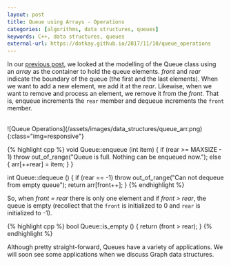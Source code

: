 ```yaml
---
layout: post
title: Queue using Arrays - Operations
categories: [algorithms, data structures, queues]
keywords: C++, data structures, queues
external-url: https://dotkay.github.io/2017/11/10/queue_operations
---
```


In our [previous post](https://dotkay.github.io/2017/11/09/queues), we looked at the modelling of the Queue class using an _array_ as the container to hold the queue elements. _front_ and _rear_ indicate the boundary of the queue (the first and the last elements). When we want to add a new element, we add it at the _rear_. Likewise, when we want to remove and process an element, we remove it from the _front_. That is, enqueue increments the `rear` member and dequeue increments the `front` member.

<br>
![Queue Operations](/assets/images/data_structures/queue_arr.png){:class="img=responsive"}

{% highlight cpp %}
void Queue::enqueue (int item) {
  if (rear >= MAXSIZE - 1)
    throw out_of_range("Queue is full. Nothing can be enqueued now.");
  else {
    arr[++rear] = item;
  }
}

int Queue::dequeue () {
  if (rear == -1)
    throw out_of_range("Can not dequeue from empty queue");
  return arr[front++];
}
{% endhighlight %}

So, when _front = rear_ there is only one element and if _front > rear_, the queue is empty (recollect that the `front` is initialized to 0 and `rear` is initialized to -1).

{% highlight cpp %}
bool Queue::is_empty () {
  return (front > rear);
}
{% endhighlight %}

Although pretty straight-forward, Queues have a variety of applications. We will soon see some applications when we discuss Graph data structures.